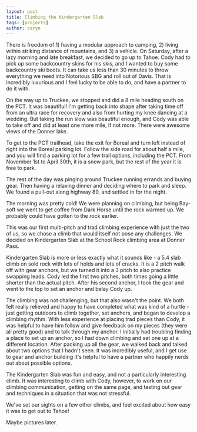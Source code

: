 ```yaml
---
layout: post
title: Climbing the Kindergarten Slab
tags: [projects]
author: caryn
---
```


There is freedom of 1) having a modular approach to camping, 2) living within striking distance of mountains, and 3) a vehicle. On Saturday, after a lazy morning and late breakfast, we decided to go up to Tahoe. Cody had to pick up some backcountry skins for his skis, and I wanted to buy some backcountry ski boots. It can take us less than 30 minutes to throw everything we need into Notorious SBG and roll out of Davis. That is incredibly luxurious and I feel lucky to be able to do, and have a partner to do it with.

On the way up to Truckee, we stopped and did a 8 mile heading south on the PCT. It was beautiful! I'm getting back into shape after taking time off from an ultra race for recovery and also from hurting my knee dancing at a wedding. But taking the run slow was beautiful enough, and Cody was able to take off and did at least one more mile, if not more. There were awesome views of the Donner lake.

To get to the PCT trailhead, take the exit for Boreal and turn left instead of right into the Boreal parking lot. Follow the side road for about half a mile, and you will find a parking lot for a few trail options, including the PCT. From November 1st to April 30th, it is a snow park, but the rest of the year it is free to park.

The rest of the day was pinging around Truckee running errands and buying gear. Then having a relaxing dinner and deciding where to park and sleep. We found a pull-out along highway 89, and settled in for the night.

The morning was pretty cold! We were planning on climbing, but being Bay-soft we went to get coffee from Dark Horse until the rock warmed up. We probably could have gotten to the rock earlier.

This was our first multi-pitch and trad climbing experience with just the two of us, so we chose a climb that would itself not pose any challenges. We decided on Kindergarten Slab at the School Rock climbing area at Donner Pass.

Kindergarten Slab is more or less exactly what it sounds like - a 5.4 slab climb on sold rock with lots of holds and lots of cracks. It is a 2 pitch walk off with gear anchors, but we turned it into a 3 pitch to also practice swapping leads. Cody led the first two pitches, both times going a little shorter than the actual pitch. After his second anchor, I took the gear and went to the top to set an anchor and belay Cody up.

The climbing was not challenging, but that also wasn't the point. We both felt really relieved and happy to have completed what was kind of a hurtle - just getting outdoors to climb together, set anchors, and began to develop a climbing rhythm. With less experience at placing trad pieces than Cody, it was helpful to have him follow and give feedback on my pieces (they were all pretty good) and to talk through my anchor. I initially had troubling finding a place to set up an anchor, so I had down climbing and set one up at a different location. After packing up all the gear, we walked back and talked about two options that I hadn't seen. It was incredibly useful, and I get use to gear and anchor building it's helpful to have a partner who happily nerds out about possible options.

The Kindergarten Slab was fun and easy, and not a particularly interesting climb. It was interesting to climb with Cody, however, to work on our climbing communication, getting on the same page, and testing out gear and techniques in a situation that was not stressful.

We've set our sights on a few other climbs, and feel excited about how easy it was to get out to Tahoe!

Maybe pictures later.
